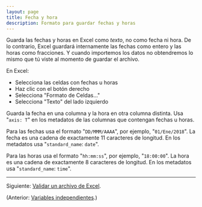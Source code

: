 ```yaml
---
layout: page
title: Fecha y hora
description: Formato para guardar fechas y horas
---
```


Guarda las fechas y horas en Excel como _texto_, no como fecha ni hora. De lo contrario, Excel guardará internamente las fechas como entero y las horas como fracciones. Y cuando importemos los datos no obtendremos lo mismo que tú viste al momento de guardar el archivo.

En Excel:

- Selecciona las celdas con fechas u horas
- Haz clic con el botón derecho
- Selecciona "Formato de Celdas..."
- Selecciona "Texto" del lado izquierdo

Guarda la fecha en una columna y la hora en otra columna distinta. Usa "`axis: T`" en los metadatos de las columnas que contengan fechas u horas.

Para las fechas usa el formato "`DD/MMM/AAAA`", por ejemplo, "`01/Ene/2018`". La fecha es una cadena de exactamente 11 caracteres de longitud. En los metadatos usa "`standard_name`: `date`".

Para las horas usa el formato "`hh:mm:ss`", por ejemplo, "`18:00:00`". La hora es una cadena de exactamente 8 caracteres de longitud. En los metadatos usa "`standard_name`: `time`".

---

Siguiente: [Validar un archivo de Excel](validacion.html).

(Anterior: [Variables independientes](axis.html).)